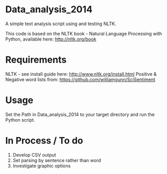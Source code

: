 Data_analysis_2014
==================

A simple text analysis script using and testing NLTK.

This code is based on the NLTK book - Natural Language Processing with Python, available here: 
http://nltk.org/book

Requirements
==================
NLTK - see install guide here: http://www.nltk.org/install.html
Positive & Negative word lists from: https://github.com/williamgunn/SciSentiment

Usage
==================
Set the Path in Data_analysis_2014 to your target directory and run the Python script.

In Process / To do
==================
1) Develop CSV output
2) Set parsing by sentence rather than word
3) Investigate graphic options
